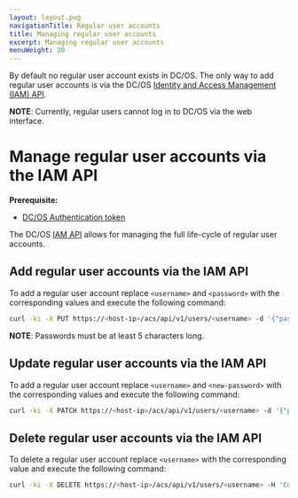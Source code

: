 ```yaml
---
layout: layout.pug
navigationTitle: Regular user accounts
title: Managing regular user accounts
excerpt: Managing regular user accounts
menuWeight: 20
---
```


<!-- The source repository for this topic is https://github.com/dcos/dcos-docs-site -->

By default no regular user account exists in DC/OS. The only way to add regular user accounts is via the DC/OS [Identity and Access Management (IAM) API](/1.13/security/oss/iam-api/).

**NOTE**: Currently, regular users cannot log in to DC/OS via the web interface.

# Manage regular user accounts via the IAM API

**Prerequisite:**
- [DC/OS Authentication token](/1.13/security/oss/authentication/obtaining-auth-tokens/)

The DC/OS [IAM API](/1.13/security/oss/iam-api/) allows for managing the full life-cycle of regular user accounts.

## Add regular user accounts via the IAM API

To add a regular user account replace `<username>` and `<password>` with the corresponding values and execute the following command:

```bash
curl -ki -X PUT https://<host-ip>/acs/api/v1/users/<username> -d '{"password": "<password>"}' -H 'Content-Type: application/json' -H "Authorization: token=$TOKEN"
```

**NOTE**: Passwords must be at least 5 characters long.

## Update regular user accounts via the IAM API

To add a regular user account replace `<username>` and `<new-password>` with the corresponding values and execute the following command:

```bash
curl -ki -X PATCH https://<host-ip>/acs/api/v1/users/<username> -d '{"password": "<new-password>"}' -H 'Content-Type: application/json' -H "Authorization: token=$TOKEN"
```

## Delete regular user accounts via the IAM API

To delete a regular user account replace `<username>` with the corresponding value and execute the following command:

```bash
curl -ki -X DELETE https://<host-ip>/acs/api/v1/users/<username> -H 'Content-Type: application/json' -H "Authorization: token=$TOKEN"
```
